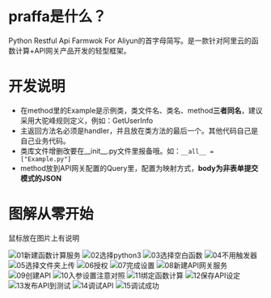 # praffa是什么？
Python Restful Api Farmwok For Aliyun的首字母简写。是一款针对阿里云的函数计算+API网关产品开发的轻型框架。
# 开发说明
* 在method里的Example是示例类，类文件名、类名、method**三者同名**，建议采用大驼峰规则定义，例如：GetUserInfo  
* 主返回方法名必须是handler，并且放在类方法的最后一个。其他代码自己是自己业务代码。  
* 类库文件增删改要在__init__.py文件里报备哦。如：`__all__ = ["Example.py"]`  
* method放到API网关配置的Query里，配置为映射方式，**body为非表单提交模式的JSON**
# 图解从零开始  
鼠标放在图片上有说明  

![01新建函数计算服务](https://cdn.yongdaoyun.com/pub/images/praffa/01.png "01新建函数计算服务")
![02选择python3](https://cdn.yongdaoyun.com/pub/images/praffa/02.png "02选择python3")
![03选择空白函数](https://cdn.yongdaoyun.com/pub/images/praffa/03.png "03选择空白函数")
![04不用触发器](https://cdn.yongdaoyun.com/pub/images/praffa/04.png "04不用触发器")
![05选择文件夹上传](https://cdn.yongdaoyun.com/pub/images/praffa/05.png "05选择文件夹上传")
![06授权](https://cdn.yongdaoyun.com/pub/images/praffa/06.png "06授权")
![07完成设置](https://cdn.yongdaoyun.com/pub/images/praffa/07.png "07完成设置")
![08新建API网关服务](https://cdn.yongdaoyun.com/pub/images/praffa/08.png "08新建API网关服务")
![09创建API](https://cdn.yongdaoyun.com/pub/images/praffa/09.png "09创建API")
![10入参设置注意对照](https://cdn.yongdaoyun.com/pub/images/praffa/10.png "10入参设置注意对照")
![11绑定函数计算](https://cdn.yongdaoyun.com/pub/images/praffa/11.png "11绑定函数计算")
![12保存API设定](https://cdn.yongdaoyun.com/pub/images/praffa/12.png "12保存API设定")
![13发布API到测试](https://cdn.yongdaoyun.com/pub/images/praffa/13.png "13发布API到测试")
![14调试API](https://cdn.yongdaoyun.com/pub/images/praffa/14.png "14调试API")
![15调试成功](https://cdn.yongdaoyun.com/pub/images/praffa/15.png "15调试成功")